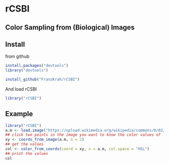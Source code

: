 # rCSBI
## Color Sampling from (Biological) Images

## Install

from github
```r
install.packages("devtools")
library("devtools")

install_github("FranzKrah/rCSBI")
```
And load rCSBI
```r
library("rCSBI")
```


## Example
```r
library("rCSBI")
a.m <- load.image("https://upload.wikimedia.org/wikipedia/commons/0/02/2006-10-25_Amanita_muscaria_crop.jpg")
## click two points in the image you want to know the color values of
xy <- coords_from_image(a.m, n = 2)
## get the values
col <- color_from_coords(coord = xy, x = a.m, col.space = "HSL")
## print the values
col
```
